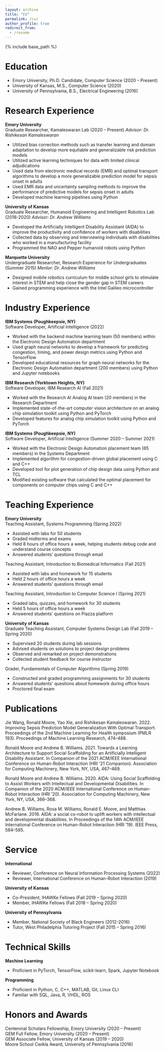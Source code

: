 ```yaml
---
layout: archive
title: "CV"
permalink: /cv/
author_profile: true
redirect_from:
  - /resume
---
```


{% include base_path %}

Education
======
* Emory University, Ph.D. Candidate, Computer Science (2020 – Present)
* University of Kansas, M.S., Computer Science (2020) 
* University of Pennsylvania, B.S., Electrical Engineering (2016)

Research Experience
======
**Emory University**  
Graduate Researcher, Kamaleswaran Lab (2020 – Present)
*Advisor: Dr. Rishikesan Kamaleswaran*
* Utilized bias correction methods such as transfer learning and domain adaptation to develop more equitable and generalizable risk prediction models
* Utilized active learning techniques for data with limited clinical adjudications
* Used data from electronic medical records (EMR) and optimal transport algorithms to develop a more generalizable prediction model for sepsis onset in adults
* Used EMR data and uncertainty sampling methods to improve the performance of predictive models for sepsis onset in adults 
* Developed machine learning pipelines using Python

**University of Kansas**  
Graduate Researcher, Humanoid Engineering and Intelligent Robotics Lab (2018-2020)
*Advisor: Dr. Andrew Williams*
* Developed the Artificially Intelligent Disability Assistant (AIDA) to improve the productivity and confidence of workers with disabilities
* Collected data by observing and interviewing individuals with disabilities who worked in a manufacturing facility
* Programmed the NAO and Pepper humanoid robots using Python

**Marquette University**  
Undergraduate Researcher, Research Experience for Undergraduates (Summer 2015)
*Mentor: Dr. Andrew Williams*
* Designed mobile robotics curriculum for middle school girls to stimulate interest in STEM and help close the gender gap in STEM careers
* Gained programming experience with the Intel Galileo microcontroller

Industry Experience
======
**IBM Systems (Poughkeepsie, NY)**  
Software Developer, Artificial Intelligence (2022)
* Worked with the backend machine learning team (50 members) within the Electronic Design Automation department
* Used graph neural networks to develop a framework for predicting congestion, timing, and power design metrics using Python and TensorFlow
* Developed educational resources for graph neural networks for the Electronic Design Automation department (200 members) using Python and Jupyter notebooks

**IBM Research (Yorktown Heights, NY)**  
Software Developer, IBM Research AI (Fall 2021)
* Worked with the Research AI Analog AI team (20 members) in the Research Department
* Implemented state-of-the-art computer vision architecture on an analog chip simulation toolkit using Python and PyTorch
* Developed features for analog chip simulation toolkit using Python and PyTorch

**IBM Systems (Poughkeepsie, NY)**  
Software Developer, Artificial Intelligence (Summer 2020 – Summer 2021)
* Worked with the Electronic Design Automation placement team (65 members) in the Systems Department
* Implemented algorithm for congestion-driven global placement using C and C++
* Developed tool for plot generation of chip design data using Python and TCL
* Modified existing software that calculated the optimal placement for components on computer chips using C and C++

Teaching Experience
======
**Emory University**  
Teaching Assistant, Systems Programming (Spring 2022)
* Assisted with labs for 50 students
* Graded midterms and exams
* Held 8 hours of office hours a week, helping students debug code and understand course concepts
* Answered students’ questions through email

Teaching Assistant, Introduction to Biomedical Informatics (Fall 2021)
* Assisted with labs and homework for 15 students
* Held 2 hours of office hours a week
* Answered students’ questions through email

Teaching Assistant, Introduction to Computer Science I (Spring 2021)
* Graded labs, quizzes, and homework for 30 students
* Held 5 hours of office hours a week
* Answered students’ questions on Piazza platform

**University of Kansas**  
Graduate Teaching Assistant, Computer Systems Design Lab (Fall 2019 – Spring 2020)
* Supervised 20 students during lab sessions
* Advised students on solutions to project design problems
* Observed and remarked on project demonstrations
* Collected student feedback for course instructor

Grader, Fundamentals of Computer Algorithms (Spring 2019)
* Constructed and graded programming assignments for 30 students
* Answered students' questions about homework during office hours
* Proctored final exam

Publications
======
Jie Wang, Ronald Moore, Yao Xie, and Rishikesan Kamaleswaran. 2022. Improving Sepsis Prediction Model Generalization With Optimal Transport. Proceedings of the 2nd Machine Learning for Health symposium (PMLR 193). Proceedings of Machine Learning Research, 474–488.

Ronald Moore and Andrew B. Williams. 2021. Towards a Learning Architecture to Support Social Scaffolding for an Artificially Intelligent Disability Assistant. In Companion of the 2021 ACM/IEEE International Conference on Human-Robot Interaction (HRI '21 Companion). Association for Computing Machinery, New York, NY, USA, 467–469.

Ronald Moore and Andrew B. Williams. 2020. AIDA: Using Social Scaffolding to Assist Workers with Intellectual and Developmental Disabilities. In Companion of the 2020 ACM/IEEE International Conference on Human-Robot Interaction (HRI ’20). Association for Computing Machinery, New York, NY, USA, 366–368.

Andrew B. Williams, Rosa M. Williams, Ronald E. Moore, and Matthias McFarlane. 2019. AIDA: a social co-robot to uplift workers with intellectual and developmental disabilities. In Proceedings of the 14th ACM/IEEE International Conference on Human-Robot Interaction (HRI ’19). IEEE Press, 584–585.

Service
======
**International**
* Reviewer, Conference on Neural Information Processing Systems (2022)
* Reviewer, International Conference on Human-Robot Interaction (2019)

**University of Kansas**
* Co-President, IHAWKe Fellows (Fall 2019 – Spring 2020)
* Member, IHAWKe Fellows (Fall 2018 – Spring 2020)

**University of Pennsylvania**
* Member, National Society of Black Engineers (2012-2016)
* Tutor, West Philadelphia Tutoring Project (Fall 2015 – Spring 2016)

Technical Skills
======
**Machine Learning**
* Proficient in PyTorch, TensorFlow, scikit-learn, Spark, Jupyter Notebook

**Programming**
* Proficient in Python, C, C++, MATLAB, Git, Linux CLI
* Familiar with SQL, Java, R, VHDL, ROS

Honors and Awards
======
Centennial Scholars Fellowship, Emory University (2020 – Present)  
GEM Full Fellow, Emory University (2020 – Present)  
GEM Associate Fellow, University of Kansas (2019 – 2020)  
Moore School Cwikla Award, University of Pennsylvania (2016)

<!-- May add these sections back later on  -->
<!-- Publications
======
  <ul>{% for post in site.publications %}
    {% include archive-single-cv.html %}
  {% endfor %}</ul> -->
  
<!-- Talks
======
  <ul>{% for post in site.talks %}
    {% include archive-single-talk-cv.html %}
  {% endfor %}</ul>
  
Teaching
======
  <ul>{% for post in site.teaching %}
    {% include archive-single-cv.html %}
  {% endfor %}</ul> -->